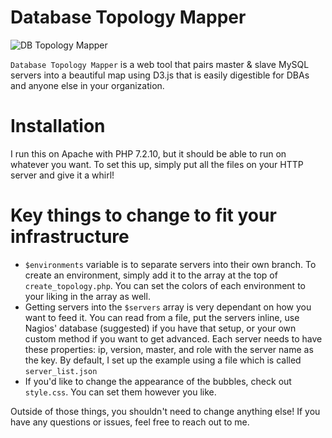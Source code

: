 # Database Topology Mapper

![DB Topology Mapper](https://i.imgur.com/EMP7C5e.png)

```Database Topology Mapper``` is a web tool that pairs master & slave MySQL servers into a beautiful map using D3.js that is easily digestible for DBAs and anyone else in your organization.

# Installation
I run this on Apache with PHP 7.2.10, but it should be able to run on whatever you want. To set this up, simply put all the files on your HTTP server and give it a whirl!

# Key things to change to fit your infrastructure
* ```$environments``` variable is to separate servers into their own branch. To create an environment, simply add it to the array at the top of ```create_topology.php```. You can set the colors of each environment to your liking in the array as well.
* Getting servers into the ```$servers``` array is very dependant on how you want to feed it. You can read from a file, put the servers inline, use Nagios' database (suggested) if you have that setup, or your own custom method if you want to get advanced. Each server needs to have these properties: ip, version, master, and role with the server name as the key. By default, I set up the example using a file which is called ```server_list.json```
* If you'd like to change the appearance of the bubbles, check out ```style.css```. You can set them however you like.

Outside of those things, you shouldn't need to change anything else! If you have any questions or issues, feel free to reach out to me.
